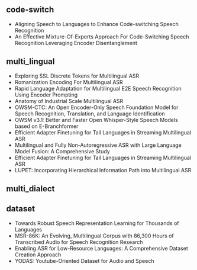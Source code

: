 ## code-switch
- Aligning Speech to Languages to Enhance Code-switching Speech Recognition
- An Effective Mixture-Of-Experts Approach For Code-Switching Speech Recognition Leveraging Encoder Disentanglement
## multi_lingual
- Exploring SSL Discrete Tokens for Multilingual ASR
- Romanization Encoding For Multilingual ASR
- Rapid Language Adaptation for Multilingual E2E Speech Recognition Using Encoder Prompting
- Anatomy of Industrial Scale Multilingual ASR
- OWSM-CTC: An Open Encoder-Only Speech Foundation Model for Speech Recognition, Translation, and Language Identification
- OWSM v3.1: Better and Faster Open Whisper-Style Speech Models based on E-Branchformer
- Efficient Adapter Finetuning for Tail Languages in Streaming Multilingual ASR
- Multilingual and Fully Non-Autoregressive ASR with Large Language Model Fusion: A Comprehensive Study
- Efficient Adapter Finetuning for Tail Languages in Streaming Multilingual ASR
- LUPET: Incorporating Hierarchical Information Path into Multilingual ASR
## multi_dialect

## dataset
- Towards Robust Speech Representation Learning for Thousands of Languages
- MSR-86K: An Evolving, Multilingual Corpus with 86,300 Hours of Transcribed Audio for Speech Recognition Research
- Enabling ASR for Low-Resource Languages: A Comprehensive Dataset Creation Approach
- YODAS: Youtube-Oriented Dataset for Audio and Speech
